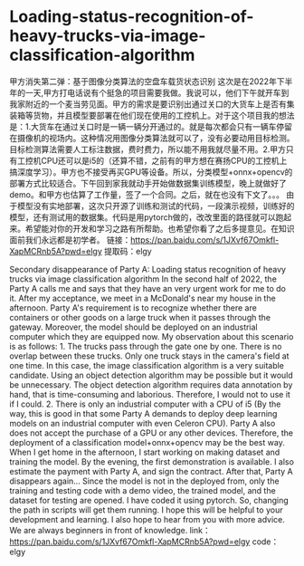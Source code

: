 # Loading-status-recognition-of-heavy-trucks-via-image-classification-algorithm

甲方消失第二弹：基于图像分类算法的空盘车载货状态识别
这次是在2022年下半年的一天,甲方打电话说有个挺急的项目需要我做。我说可以，他们下午就开车到我家附近的一个麦当劳见面。甲方的需求是要识别出通过关口的大货车上是否有集装箱等货物，并且模型要部署在他们现在使用的工控机上。对于这个项目我的想法是：1.大货车在通过关口时是一辆一辆分开通过的。就是每次都会只有一辆车停留在摄像机的视场内。这种情况用图像分类算法就可以了，没有必要动用目标检测。目标检测算法需要人工标注数据，费时费力，所以能不用我就尽量不用。2.甲方只有工控机CPU还可以是i5的（还算不错，之前有的甲方想在赛扬CPU的工控机上搞深度学习）。甲方也不接受再买GPU等设备。所以，分类模型+onnx+opencv的部署方式比较适合。下午回到家我就动手开始做数据集训练模型，晚上就做好了demo。和甲方也估算了工作量，签了一个合同。之后，就在也没有下文了。。。
由于模型没有实地部署，这次只开源了训练和测试的代码，一段演示视频，训练好的模型，还有测试用的数据集。代码是用pytorch做的，改改里面的路径就可以跑起来。希望能对你的开发和学习之路有所帮助。也希望你看了之后多提意见。在知识面前我们永远都是初学者。
链接：https://pan.baidu.com/s/1JXvf67Omkfl-XapMCRnb5A?pwd=elgy 
提取码：elgy 

Secondary disappearance of Party A: Loading status recognition of heavy trucks via image classification algorithm
In the second half of 2022, the Party A calls me and says that they have an very urgent work for me to do it. After my acceptance, we meet in a McDonald's near my house in the afternoon. Party A's requirement is to recognize whether there are containers or other goods on a large truck when it passes through the gateway. Moreover, the model should be deployed on an industrial computer which they are equipped now. My observation about this scenario is as follows: 1. The trucks pass through the gate one by one. There is no overlap between these trucks. Only one truck stays in the camera's field at one time. In this case, the image classification algorithm is a very suitable candidate. Using an object detection algorithm may be possible but it would be unnecessary. The object detection algorithm requires data annotation by hand, that is time-consuming and laborious. Therefore, I would not to use it if I could. 2. There is only an industrial computer with a CPU of i5 (By the way, this is good in that some Party A demands to deploy deep learning models on an industrial computer with even Celeron CPU). Party A also does not accept the purchase of a GPU or any other devices. Therefore, the deployment of a classification model+onnx+opencv may be the best way. When I get home in the afternoon, I start working on making dataset and training the model. By the evening, the first demonstration is available. I also estimate the payment with Party A, and sign the contract. After that, Party A disappears again...
Since the model is not in the deployed from, only the training and testing code with a demo video, the trained model, and the dataset for testing are opened. I have coded it using pytorch. So, changing the path in scripts will get them running. I hope this will be helpful to your development and learning. I also hope to hear from you with more advice. We are always beginners in front of knowledge.
link：https://pan.baidu.com/s/1JXvf67Omkfl-XapMCRnb5A?pwd=elgy 
code：elgy
